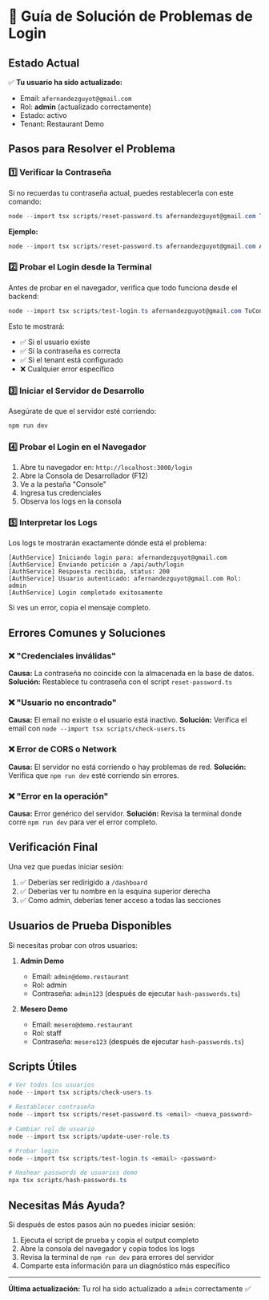 # 🔐 Guía de Solución de Problemas de Login

## Estado Actual

✅ **Tu usuario ha sido actualizado:**
- Email: `afernandezguyot@gmail.com`
- Rol: **admin** (actualizado correctamente)
- Estado: activo
- Tenant: Restaurant Demo

## Pasos para Resolver el Problema

### 1️⃣ Verificar la Contraseña

Si no recuerdas tu contraseña actual, puedes restablecerla con este comando:

```powershell
node --import tsx scripts/reset-password.ts afernandezguyot@gmail.com TuNuevaContraseña123
```

**Ejemplo:**
```powershell
node --import tsx scripts/reset-password.ts afernandezguyot@gmail.com Admin2024!
```

### 2️⃣ Probar el Login desde la Terminal

Antes de probar en el navegador, verifica que todo funciona desde el backend:

```powershell
node --import tsx scripts/test-login.ts afernandezguyot@gmail.com TuContraseña
```

Esto te mostrará:
- ✅ Si el usuario existe
- ✅ Si la contraseña es correcta
- ✅ Si el tenant está configurado
- ❌ Cualquier error específico

### 3️⃣ Iniciar el Servidor de Desarrollo

Asegúrate de que el servidor esté corriendo:

```powershell
npm run dev
```

### 4️⃣ Probar el Login en el Navegador

1. Abre tu navegador en: `http://localhost:3000/login`
2. Abre la Consola de Desarrollador (F12)
3. Ve a la pestaña "Console"
4. Ingresa tus credenciales
5. Observa los logs en la consola

### 5️⃣ Interpretar los Logs

Los logs te mostrarán exactamente dónde está el problema:

```
[AuthService] Iniciando login para: afernandezguyot@gmail.com
[AuthService] Enviando petición a /api/auth/login
[AuthService] Respuesta recibida, status: 200
[AuthService] Usuario autenticado: afernandezguyot@gmail.com Rol: admin
[AuthService] Login completado exitosamente
```

Si ves un error, copia el mensaje completo.

## Errores Comunes y Soluciones

### ❌ "Credenciales inválidas"
**Causa:** La contraseña no coincide con la almacenada en la base de datos.
**Solución:** Restablece tu contraseña con el script `reset-password.ts`

### ❌ "Usuario no encontrado"
**Causa:** El email no existe o el usuario está inactivo.
**Solución:** Verifica el email con `node --import tsx scripts/check-users.ts`

### ❌ Error de CORS o Network
**Causa:** El servidor no está corriendo o hay problemas de red.
**Solución:** Verifica que `npm run dev` esté corriendo sin errores.

### ❌ "Error en la operación"
**Causa:** Error genérico del servidor.
**Solución:** Revisa la terminal donde corre `npm run dev` para ver el error completo.

## Verificación Final

Una vez que puedas iniciar sesión:

1. ✅ Deberías ser redirigido a `/dashboard`
2. ✅ Deberías ver tu nombre en la esquina superior derecha
3. ✅ Como admin, deberías tener acceso a todas las secciones

## Usuarios de Prueba Disponibles

Si necesitas probar con otros usuarios:

1. **Admin Demo**
   - Email: `admin@demo.restaurant`
   - Rol: admin
   - Contraseña: `admin123` (después de ejecutar `hash-passwords.ts`)

2. **Mesero Demo**
   - Email: `mesero@demo.restaurant`
   - Rol: staff
   - Contraseña: `mesero123` (después de ejecutar `hash-passwords.ts`)

## Scripts Útiles

```powershell
# Ver todos los usuarios
node --import tsx scripts/check-users.ts

# Restablecer contraseña
node --import tsx scripts/reset-password.ts <email> <nueva_password>

# Cambiar rol de usuario
node --import tsx scripts/update-user-role.ts

# Probar login
node --import tsx scripts/test-login.ts <email> <password>

# Hashear passwords de usuarios demo
npx tsx scripts/hash-passwords.ts
```

## Necesitas Más Ayuda?

Si después de estos pasos aún no puedes iniciar sesión:

1. Ejecuta el script de prueba y copia el output completo
2. Abre la consola del navegador y copia todos los logs
3. Revisa la terminal de `npm run dev` para errores del servidor
4. Comparte esta información para un diagnóstico más específico

---

**Última actualización:** Tu rol ha sido actualizado a `admin` correctamente ✅
